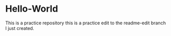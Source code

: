 # Hello-World
This is a practice repository
this is a practice edit to the readme-edit branch I just created.
